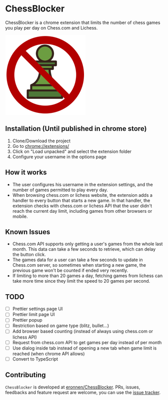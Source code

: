 # ChessBlocker

ChessBlocker is a chrome extension that limits the number of chess games you play per day on Chess.com and Lichess.

<img src="./images/ChessBlocker256.png">

## Installation (Until published in chrome store)
1. Clone/Download the project
2. Go to [chrome://extensions/](chrome://extensions/)
3. Click on "Load unpacked" and select the extension folder
4. Configure your username in the options page
## How it works
* The user configures his username in the extension settings, and the number of games permitted to play every day.
* When browsing chess.com or lichess website, the extension adds a handler to every button that starts a new game. In that handler, the extension checks with chess.com or lichess API that the user didn't reach the current day limit, including games from other browsers or mobile.
## Known Issues
* Chess.com API supports only getting a user's games from the whole last month. This data can take a few seconds to retrieve, which can delay the button click.
* The games data for a user can take a few seconds to update in Chess.com server, so sometimes when starting a new game, the previous game won't be counted if ended very recently.
* If limiting to more than 20 games a day, fetching games from lichess can take more time since they limit the speed to 20 games per second.

## TODO
- [ ] Prettier settings page UI
- [ ] Prettier limit page UI
- [ ] Prettier popup
- [ ] Restriction based on game type (blitz, bullet...)
- [ ] Add browser based counting (instead of always using chess.com or lichess API)
- [ ] Request from chess.com API to get games per day instead of per month
- [ ] Use dialog inside tab instead of opening a new tab when game limit is reached (when chrome API allows)
- [ ] Convert to TypeScript

## Contributing

`ChessBlocker` is developed at [eronnen/ChessBlocker](https://github.com/eronnen/ChessBlocker). PRs, issues, feedbacks and feature request are welcome, you can use the [issue tracker](https://github.com/eronnen/ChessBlocker/issues).